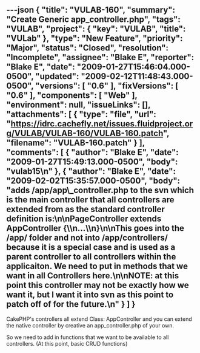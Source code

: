 ---json
{
  "title": "VULAB-160",
  "summary": "Create Generic app_controller.php",
  "tags": "VULAB",
  "project": {
    "key": "VULAB",
    "title": "VULab"
  },
  "type": "New Feature",
  "priority": "Major",
  "status": "Closed",
  "resolution": "Incomplete",
  "assignee": "Blake E",
  "reporter": "Blake E",
  "date": "2009-01-27T15:46:04.000-0500",
  "updated": "2009-02-12T11:48:43.000-0500",
  "versions": [
    "0.6"
  ],
  "fixVersions": [
    "0.6"
  ],
  "components": [
    "Web"
  ],
  "environment": null,
  "issueLinks": [],
  "attachments": [
    {
      "type": "file",
      "url": "https://idrc.cachefly.net/issues.fluidproject.org/VULAB/VULAB-160/VULAB-160.patch",
      "filename": "VULAB-160.patch"
    }
  ],
  "comments": [
    {
      "author": "Blake E",
      "date": "2009-01-27T15:49:13.000-0500",
      "body": "vulab15\n"
    },
    {
      "author": "Blake E",
      "date": "2009-02-02T15:35:57.000-0500",
      "body": "adds /app/app\\_controller.php to the svn which is the main controller that all controllers are extended from as the standard controller definition is:\n\nPageController extends AppController {\\\n...\\\n}\n\nThis goes into the /app/ folder and not into /app/controllers/ because it is a special case and is used as a parent controller to all controllers within the applicaiton. We need to put in methods that we want in all Controllers here.\n\nNOTE: at this point this controller may not be exactly how we want it, but I want it into svn as this point to patch off of for the future.\n"
    }
  ]
}
---
CakePHP's controllers all extend Class: AppController and you can extend the native controller by creative an app\_controller.php of your own.

So we need to add in functions that we want to be available to all controllers. (At this point, basic CRUD functions)

        